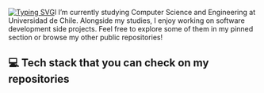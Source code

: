 [![Typing SVG](https://readme-typing-svg.demolab.com?font=Noto+Sans&weight=600&size=40&pause=1000&color=FFFFFF&vCenter=true&random=false&width=435&lines=About+Me)](https://git.io/typing-svg)l
I’m currently studying Computer Science and Engineering at Universidad de Chile. Alongside my studies, I enjoy working on software development side projects. Feel free to explore some of them in my pinned section or browse my other public repositories!

## :computer: Tech stack that you can check on my repositories 


